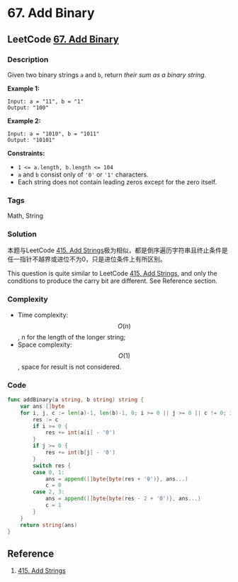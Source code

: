 # 67. Add Binary

## LeetCode [67. Add Binary](title)

### Description

Given two binary strings `a` and `b`, return _their sum as a binary string_.

**Example 1:**

```text
Input: a = "11", b = "1"
Output: "100"
```

**Example 2:**

```text
Input: a = "1010", b = "1011"
Output: "10101"
```

**Constraints:**

* `1 <= a.length, b.length <= 104`
* `a` and `b` consist only of `'0'` or `'1'` characters.
* Each string does not contain leading zeros except for the zero itself.

### Tags

Math, String

### Solution

本题与LeetCode [415. Add Strings](https://leetcode-cn.com/problems/add-strings)极为相似，都是倒序遍历字符串且终止条件是任一指针不越界或进位不为0，只是进位条件上有所区别。

This question is quite similar to LeetCode [415. Add Strings](https://leetcode-cn.com/problems/add-strings), and only the conditions to produce the carry bit are different. See Reference section.

### Complexity

* Time complexity: $$O(n)$$, n for the length of the longer string; 
* Space complexity: $$O(1)$$, space for result is not considered.

### Code

```go
func addBinary(a string, b string) string {
	var ans []byte
	for i, j, c := len(a)-1, len(b)-1, 0; i >= 0 || j >= 0 || c != 0; i, j = i-1, j-1 {
		res := c
		if i >= 0 {
			res += int(a[i] - '0')
		}
		if j >= 0 {
			res += int(b[j] - '0')
		}
		switch res {
		case 0, 1:
			ans = append([]byte{byte(res + '0')}, ans...)
			c = 0
		case 2, 3:
			ans = append([]byte{byte(res - 2 + '0')}, ans...)
			c = 1
		}
	}
	return string(ans)
}
```

## Reference

1. [415. Add Strings](415.-add-strings.md)

